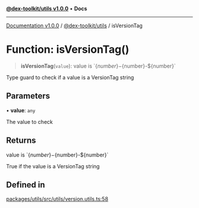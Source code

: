 [**@dex-toolkit/utils v1.0.0**](../README.md) • **Docs**

***

[Documentation v1.0.0](../../../packages.md) / [@dex-toolkit/utils](../README.md) / isVersionTag

# Function: isVersionTag()

> **isVersionTag**(`value`): value is \`$\{number\}-$\{number\}-$\{number\}\`

Type guard to check if a value is a VersionTag string

## Parameters

• **value**: `any`

The value to check

## Returns

value is \`$\{number\}-$\{number\}-$\{number\}\`

True if the value is a VersionTag string

## Defined in

[packages/utils/src/utils/version.utils.ts:58](https://github.com/niZmosis/dex-toolkit/blob/3d8b41b44787b30fbea5de3ab4737662ffb61bc8/packages/utils/src/utils/version.utils.ts#L58)
